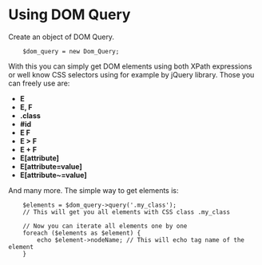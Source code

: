 # Using DOM Query

Create an object of DOM Query. 

		$dom_query = new Dom_Query;

With this you can simply get DOM elements using both XPath expressions or well know CSS selectors using for 
example by jQuery library. Those you can freely use are:

*	**E**
*	**E, F**
*	**.class**
*	**#id**
*	**E F**
*	**E > F**
*	**E + F**
*	**E[attribute]**
*	**E[attribute=value]**
*	**E[attribute~=value]**

And many more. The simple way to get elements is:

		$elements = $dom_query->query('.my_class');
		// This will get you all elements with CSS class .my_class
	
		// Now you can iterate all elements one by one
		foreach ($elements as $element) {
			echo $element->nodeName; // This will echo tag name of the element 
		}